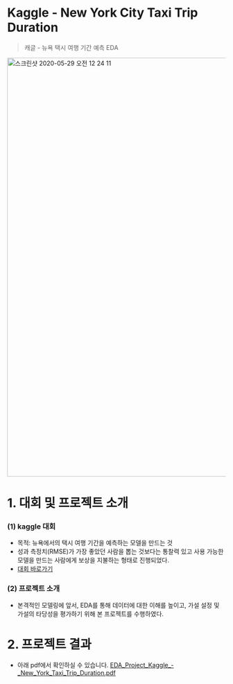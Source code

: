 # Kaggle - New York City Taxi Trip Duration
> 캐글 - 뉴욕 택시 여행 기간 예측 EDA

<img width="966" alt="스크린샷 2020-05-29 오전 12 24 11" src="https://user-images.githubusercontent.com/60166667/83160895-b97b4b00-a142-11ea-8868-463da16cd42e.png">


# 1. 대회 및 프로젝트 소개

### (1) kaggle 대회

- 목적: 뉴욕에서의 택시 여행 기간을 예측하는 모델을 만드는 것
- 성과 측정치(RMSE)가 가장 좋았던 사람을 뽑는 것보다는 통찰력 있고 사용 가능한 모델을 만드는 사람에게 보상을 지불하는 형태로 진행되었다.
- [대회 바로가기](https://www.kaggle.com/c/nyc-taxi-trip-duration)

### (2) 프로젝트 소개
- 본격적인 모델링에 앞서, EDA를 통해 데이터에 대한 이해를 높이고, 가설 설정 및 가설의 타당성을 평가하기 위해 본 프로젝트를 수행하였다.

# 2. 프로젝트 결과
- 아래 pdf에서 확인하실 수 있습니다.
[EDA_Project_Kaggle_-_New_York_Taxi_Trip_Duration.pdf](https://github.com/DS-Heejae/EDA-Project/files/4696535/EDA_Project_Kaggle_-_New_York_Taxi_Trip_Duration.pdf)
